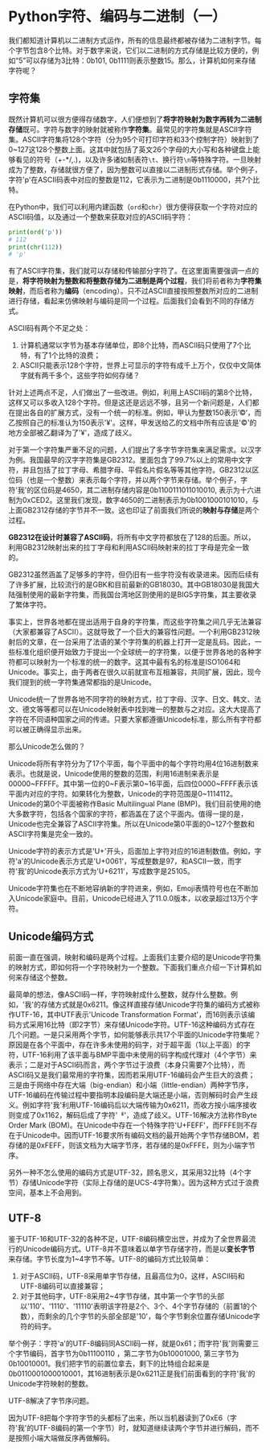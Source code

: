# Python字符、编码与二进制（一）

我们都知道计算机以二进制方式运作，所有的信息最终都被存储为二进制字节。每个字节包含8个比特。对于数字来说，它们以二进制的方式存储是比较方便的，例如“5”可以存储为3比特：0b101, 0b1111则表示整数15。那么，计算机如何来存储字符呢？

## 字符集

既然计算机可以很方便得存储数字，人们便想到了**将字符映射为数字再转为二进制存储**既可。字符与数字的映射就被称作**字符集**。最常见的字符集就是ASCII字符集。ASCII字符集将128个字符（分为95个可打印字符和33个控制字符）映射到了0~127这128个整数上面。这其中就包括了英文26个字母的大小写和各种键盘上能够看见的符号（+-\*/,.)，以及许多诸如制表符`\t`、换行符`\n`等特殊字符。一旦映射成为了整数，存储就很方便了，因为整数可以直接以二进制形式存储。举个例子，字符'p'在ASCII码表中对应的整数是112，它表示为二进制是0b1110000，共7个比特。

在Python中，我们可以利用内建函数（`ord`和`chr`）很方便得获取一个字符对应的ASCII码值，以及通过一个整数来获取对应的ASCII码字符：

```python
print(ord('p'))
# 112
print(chr(112))
# 'p'
```

有了ASCII字符集，我们就可以存储和传输部分字符了。在这里面需要强调一点的是，**将字符映射为整数和将整数存储为二进制是两个过程**，我们将前者称为**字符集映射**，而后者称为**编码**（encoding）。只不过ASCII直接按照整数所对应的二进制进行存储，看起来仿佛映射与编码是同一个过程。后面我们会看到不同的存储方式。

ASCII码有两个不足之处：

1. 计算机通常以字节为基本存储单位，即8个比特，而ASCII码只使用了7个比特，有了1个比特的浪费；
2. ASCII只能表示128个字符，世界上可显示的字符有成千上万个，仅仅中文简体字就有两千多个，这些字符如何存储？

针对上述两点不足，人们做出了一些改进。例如，利用上ASCII码的第8个比特，这样又可以多收入128个字符。但是这还是远远不够，且另一个新问题是，人们都在提出各自的扩展方式，没有一个统一的标准。例如，甲认为整数150表示’©‘，而乙按照自己的标准认为150表示'¥'。这样，甲发送给乙的文档中所有应该是'©'的地方全部被乙翻译为了'¥'，造成了歧义。

对于第一个字符集严重不足的问题，人们提出了多字节字符集来满足需求。以汉字为例。我国最早的汉字字符集是GB2312。里面包含了99.7%以上的常用中文字符，并且包括了拉丁字母、希腊字母、平假名片假名等等其他字符。GB2312以区位码（也是一个整数）来表示每个字符，并以两个字节来存储。举个例子，字符'我'的区位码是4650，其二进制存储内容是0b1100111011010010, 表示为十六进制为0xCED2。这里我们发现，数字4650的二进制表示为0b1001000101010，与上面GB2312存储的字节并不一致。这也印证了前面我们所说的**映射与存储**是两个过程。

**GB2312在设计时兼容了ASCII码**，将所有中文字符都放在了128的后面。所以，利用GB2312映射出来的拉丁字母和利用ASCII码映射来的拉丁字母是完全一致的。

GB2312虽然涵盖了足够多的字符，但仍旧有一些字符没有收录进来。因而后续有了许多扩展，比较流行的是GBK和目前最新的GB18030。其中GB18030是我国大陆强制使用的最新字符集，而我国台湾地区则使用的是BIG5字符集，其主要收录了繁体字符。

事实上，世界各地都在提出适用于自身的字符集，而这些字符集之间几乎无法兼容（大家都兼容了ASCII）。这就导致了一个巨大的兼容性问题。一个利用GB2312映射后的文章，在一台采用了法语的某个字符集的机器上打开一定是乱码。因此，一些标准化组织便开始致力于提出一个全球统一的字符集，以便于世界各地的各种字符都可以映射为一个标准的统一的数字。这其中最有名的标准是ISO1064和Unicode。事实上，由于两者在很久以前就宣布互相兼容，共同扩展，因此，现今我们提到的统一字符集通常都指的是Unicode。

Unicode统一了世界各地不同字符的映射方式，拉丁字母、汉字、日文、韩文、法文、德文等等都可以在Unicode映射表中找到唯一的整数与之对应。这大大提高了字符在不同语种国家之间的传递。只要大家都遵循Unicode标准，那么所有字符都可以被正确得显示出来。

那么Unicode怎么做的？

Unicode将所有字符分为了17个平面，每个平面中的每个字符均用4位16进制数来表示。也就是说，Unicode使用的整数的范围，利用16进制来表示是00000~FFFFF。其中第一位的0~F表示第0~16平面，后四位0000~FFFF表示该平面内对应的字符。如果转化为整数，Unicode的字符范围是0~1114112。Unicode的第0个平面被称作Basic Multilingual Plane (BMP)。我们目前使用的绝大多数字符，包括各个国家的字符，都涵盖在了这个平面内。值得一提的是，Unicode也完全兼容了ASCII字符集。所以在Unicode第0平面的0~127个整数和ASCII字符集是完全一致的。

Unicode字符的表示方式是'U+'开头，后面加上字符对应的16进制数值。例如，字符'a'的Unicode表示方式是'U+0061'，写成整数是97，和ASCII一致，而字符'我'的Unicode表示方式为'U+6211'，写成数字是25105。

Unicode字符集也在不断地容纳新的字符进来，例如，Emoji表情符号也在不断加入Unicode家庭中。目前，Unicode已经进入了11.0.0版本，以收录超过13万个字符。

## Unicode编码方式

前面一直在强调，映射和编码是两个过程。上面我们主要介绍的是Unicode字符集的映射方式，即如何将一个字符映射为一个整数。下面我们重点介绍一下计算机如何来存储这个整数。

最简单的想法，像ASCII码一样，字符映射成什么整数，就存什么整数。例如，'我'的存储方式就是0x6211。像这样直接存储Unicode字符集的编码方式被称作UTF-16，其中UTF表示'Unicode Transformation Format'，而16则表示该编码方式采用16比特（即2字节）来存储Unicode字符。UTF-16这种编码方式存在几个问题。一是只采用两个字节，如何能够表示共17个平面的Unicode字符集呢？原因是在各个平面中，存在许多未使用的码字，对于超平面（1以上平面）的字符，UTF-16利用了该平面与BMP平面中未使用的码字构成代理对（4个字节）来表示；二是对于ASCII码而言，两个字节过于浪费（本身只需要7个比特），而ASCII码又是我们最常用的字符集，因而若采用UTF-16编码会产生巨大的浪费；三是由于网络中存在大端（big-endian）和小端（little-endian）两种字节序，UTF-16编码在传输过程中要指明本段编码是大端还是小端，否则解码时会产生歧义。例如字符'我'利用UTF-16编码后以大端传输为0x6211，而收方按小端序接收则变成了0x1162，解码后成了字符'ᅢ'，造成了歧义。UTF-16解决方法称作Byte Order Mark (BOM)。在Unicode中存在一个特殊字符'U+FEFF'，而FFFE则不存在于Unicode中。因而UTF-16要求所有编码文档的最开始两个字节存储BOM，若存储的是0xFEFF，则该文档为大端字节序，若存储的是0xFFFE，则为小端字节序。

另外一种不怎么使用的编码方式是UTF-32，顾名思义，其采用32比特（4个字节）存储Unicode字符（实际上存储的是UCS-4字符集）。因为这种方式过于浪费空间，基本上不会用到。

## UTF-8

鉴于UTF-16和UTF-32的各种不足，UTF-8编码横空出世，并成为了全世界最流行的Unicode编码方式。UTF-8并不意味着以单字节存储字符，而是以**变长字节**来存储。字节长度为1~4字节不等。UTF-8的编码方式比较简单：

1. 对于ASCII码，UTF-8采用单字节存储，且最高位为0，这样，ASCII码和UTF-8编码可以直接兼容；
2. 对于其他码字，UTF-8采用2~4字节存储，其中第一个字节的头部以'110'、'1110'、'11110'表明该字符是2个、3个、4个字节存储的（前置1的个数），而剩余的几个字节的头部全部是'10'，每个字节剩余位置存储Unicode字符的码字。

举个例子：字符'a'的UTF-8编码同ASCII码一样，就是0x61；而字符'我'则需要三个字节编码，首字节为0b11100110 ，第二字节为0b10001000, 第三字节为0b10010001。我们把字节的前置位拿去，剩下的比特组合起来是0b0110001000010001，其16进制表示是0x6211正是我们前面看到的字符'我'的Unicode字符映射的整数。

UTF-8解决了字节序问题。

因为UTF-8把每个字符字节的头都标了出来，所以当机器读到了0xE6（字符'我'的UTF-8编码的第一个字节）时，就知道继续读两个字节并进行解码，而不是按照小端大端做反序再做解码。
